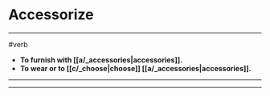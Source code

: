 # Accessorize
---
#verb
- **To furnish with [[a/_accessories|accessories]].**
- **To wear or to [[c/_choose|choose]] [[a/_accessories|accessories]].**
---
---
